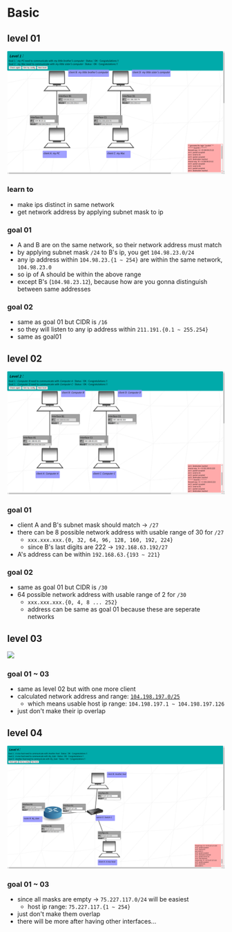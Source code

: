 # Basic

## level 01

![](/img/01.png)

<!---
```mermaid
flowchart BT
subgraph goal02
    D{{"client D"}} -.- |interface D1| D1["ip:???\nCIDR:/16"]
    <==>
    C1["ip:211.191.223.75\nCIDR:/16"]  -.- |interface C1|C{{"client C"}}
end
subgraph goal01
    B{{"client B"}} -.- |interface B1| B1["ip:104.98.23.12\nCIDR:/24"]
    <==>
    A1["ip:???\nCIDR:/24"]  -.- |interface A1| A{{"client A"}}
end
```
-->
### learn to
- make ips distinct in same network
- get network address by applying subnet mask to ip

### goal 01
- A and B are on the same network, so their network address must match
- by applying subnet mask `/24` to B's ip, you get `104.98.23.0/24`
- any ip address within `104.98.23.{1 ~ 254}` are within the same network, `104.98.23.0`
- so ip of A should be within the above range
- except B's (`104.98.23.12`), because how are you gonna distinguish between same addresses

### goal 02
- same as goal 01 but CIDR is `/16`
- so they will listen to any ip address within `211.191.{0.1 ~ 255.254}`
- same as goal01

## level 02
![](/img/02.png)

<!---
```mermaid
flowchart BT
subgraph goal02
    D{{"client D"}} -.- |interface D1| D1["ip:???\nCIDR:/30"]
    <==>
    C1["ip:???\nCIDR:/30"]  -.- |interface C1|C{{"client C"}}
end
subgraph goal01
    B{{"client B"}} -.- |interface B1| B1["ip:192.168.63.222\nCIDR:???"]
    <==>
    A1["ip:???\nCIDR:/27"]  -.- |interface A1| A{{"client A"}}
end
```
-->

### goal 01
- client A and B's subnet mask should match -> `/27`
- there can be 8 possible network address with usable range of 30 for `/27`
  - `xxx.xxx.xxx.{0, 32, 64, 96, 128, 160, 192, 224}`
  - since B's last digits are 222 -> `192.168.63.192/27`
- A's address can be within `192.168.63.{193 ~ 221}`

### goal 02
- same as goal 01 but CIDR is `/30`
- 64 possible network address with usable range of 2 for `/30`
  - `xxx.xxx.xxx.{0, 4, 8 ... 252}`
  - address can be same as goal 01 because these are seperate networks

## level 03

![](/img/93.png)
### goal 01 ~ 03
- same as level 02 but with one more client
- calculated network address and range: [`104.198.197.0/25`](https://www.calculator.net/ip-subnet-calculator.html?cclass=any&csubnet=25&cip=104.198.197.125&ctype=ipv4&printit=0&x=88&y=9)
  - which means usable host ip range: `104.198.197.1 ~ 104.198.197.126`
- just don't make their ip overlap

## level 04
![](/img/04.png)
### goal 01 ~ 03
- since all masks are empty -> `75.227.117.0/24` will be easiest
  - host ip range: `75.227.117.{1 ~ 254}`
- just don't make them overlap
- there will be more after having other interfaces...
